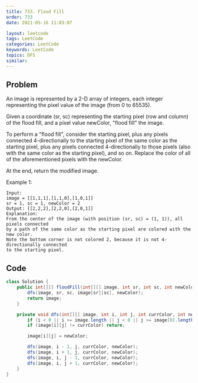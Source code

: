```yaml
---
title: 733. Flood Fill
order: 733
date: 2021-05-16 11:03:07

layout: leetcode
tags: LeetCode
categories: LeetCode
keywords: LeetCode
topics: DFS
similar:
---
```


## Problem

An image is represented by a 2-D array of integers, each integer representing the pixel value of the image (from 0 to 65535).

Given a coordinate (sr, sc) representing the starting pixel (row and column) of the flood fill, and a pixel value newColor, "flood fill" the image.

To perform a "flood fill", consider the starting pixel, plus any pixels connected 4-directionally to the starting pixel of the same color as the starting pixel, plus any pixels connected 4-directionally to those pixels (also with the same color as the starting pixel), and so on. Replace the color of all of the aforementioned pixels with the newColor.

At the end, return the modified image.

Example 1:
```
Input:
image = [[1,1,1],[1,1,0],[1,0,1]]
sr = 1, sc = 1, newColor = 2
Output: [[2,2,2],[2,2,0],[2,0,1]]
Explanation:
From the center of the image (with position (sr, sc) = (1, 1)), all pixels connected
by a path of the same color as the starting pixel are colored with the new color.
Note the bottom corner is not colored 2, because it is not 4-directionally connected
to the starting pixel.
```
## Code

```java
class Solution {
    public int[][] floodFill(int[][] image, int sr, int sc, int newColor) {
        dfs(image, sr, sc, image[sr][sc], newColor);
        return image;
    }

    private void dfs(int[][] image, int i, int j, int currColor, int newColor) {
        if (i < 0 || i >= image.length || j < 0 || j >= image[0].length || image[i][j] == newColor) return;
        if (image[i][j] != currColor) return;

        image[i][j] = newColor;

        dfs(image, i - 1, j, currColor, newColor);
        dfs(image, i + 1, j, currColor, newColor);
        dfs(image, i, j - 1, currColor, newColor);
        dfs(image, i, j + 1, currColor, newColor);
    }
}
```
